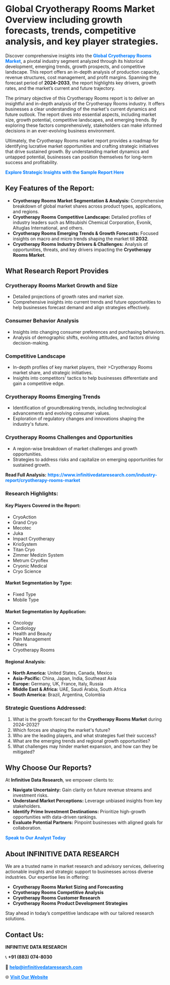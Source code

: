 <h1>Global Cryotherapy Rooms Market Overview including growth forecasts, trends, competitive analysis, and key player strategies.</h1>
<p>
Discover comprehensive insights into the 
<a href="https://www.infinitivedataresearch.com/industry-report/cryotherapy-rooms-market" rel="dofollow" style="color: #007BFF; text-decoration: none;"><strong>Global Cryotherapy Rooms Market</strong></a>, a pivotal industry segment analyzed through its historical development, emerging trends, growth prospects, and competitive landscape. This report offers an in-depth analysis of production capacity, revenue structures, cost management, and profit margins. Spanning the forecast period of <strong>2024–2033</strong>, the report highlights key drivers, growth rates, and the market’s current and future trajectory.
</p>
<p>
The primary objective of this Cryotherapy Rooms report is to deliver an insightful and in-depth analysis of the Cryotherapy Rooms industry. It offers businesses a clear understanding of the market's current dynamics and future outlook. The report dives into essential aspects, including market size, growth potential, competitive landscapes, and emerging trends. By exploring these factors comprehensively, stakeholders can make informed decisions in an ever-evolving business environment.
</p>
<p>
Ultimately, the Cryotherapy Rooms market report provides a roadmap for identifying lucrative market opportunities and crafting strategic initiatives that drive sustained growth. By understanding market dynamics and untapped potential, businesses can position themselves for long-term success and profitability.
</p>
<p>
<a href="https://www.infinitivedataresearch.com/request-sample/reportId=102874" style="color: #007BFF; text-decoration: none;"><strong>Explore Strategic Insights with the Sample Report Here</strong></a>
</p>

<h2>Key Features of the Report:</h2>
<ul>
<li><strong>Cryotherapy Rooms Market Segmentation & Analysis:</strong> Comprehensive breakdown of global market shares across product types, applications, and regions.</li>
<li><strong>Cryotherapy Rooms Competitive Landscape:</strong> Detailed profiles of industry leaders such as Mitsubishi Chemical Corporation, Evonik, Altuglas International, and others.</li>
<li><strong>Cryotherapy Rooms Emerging Trends & Growth Forecasts:</strong> Focused insights on macro and micro trends shaping the market till <strong>2032</strong>.</li>
<li><strong>Cryotherapy Rooms Industry Drivers & Challenges:</strong> Analysis of opportunities, threats, and key drivers impacting the <strong>Cryotherapy Rooms Market</strong>.</li>
</ul>

<h2>What Research Report Provides</h2>
<h3>Cryotherapy Rooms Market Growth and Size</h3>
<ul>
<li>Detailed projections of growth rates and market size.</li>
<li>Comprehensive insights into current trends and future opportunities to help businesses forecast demand and align strategies effectively.</li>
</ul>

<h3>Consumer Behavior Analysis</h3>
<ul>
<li>Insights into changing consumer preferences and purchasing behaviors.</li>
<li>Analysis of demographic shifts, evolving attitudes, and factors driving decision-making.</li>
</ul>

<h3>Competitive Landscape</h3>
<ul>
<li>In-depth profiles of key market players, their >Cryotherapy Rooms market share, and strategic initiatives.</li>
<li>Insights into competitors' tactics to help businesses differentiate and gain a competitive edge.</li>
</ul>

<h3>Cryotherapy Rooms Emerging Trends</h3>
<ul>
<li>Identification of groundbreaking trends, including technological advancements and evolving consumer values.</li>
<li>Exploration of regulatory changes and innovations shaping the industry's future.</li>
</ul>

<h3>Cryotherapy Rooms Challenges and Opportunities</h3>
<ul>
<li>A region-wise breakdown of market challenges and growth opportunities.</li>
<li>Strategies to address risks and capitalize on emerging opportunities for sustained growth.</li>
</ul>
<p><strong>Read Full Analysis:</strong> <a href="https://www.infinitivedataresearch.com/industry-report/cryotherapy-rooms-market" rel="dofollow" style="color: #007BFF; text-decoration: none;"><strong>https://www.infinitivedataresearch.com/industry-report/cryotherapy-rooms-market</strong></a></p>
<h3>Research Highlights:</h3>
<h4>Key Players Covered in the Report:</h4>
<ul><li>CryoAction</li><li>Grand Cryo</li><li>Mecotec</li><li>Juka</li><li>Impact Cryotherapy</li><li>KrioSystem</li><li>Titan Cryo</li><li>Zimmer Medizin System</li><li>Metrum Cryoflex</li><li>Cryonic Medical</li><li>Cryo Science</li></ul>
<h4>Market Segmentation by Type:</h4>
<ul><li>Fixed Type</li><li>Mobile Type</li></ul>
<h4>Market Segmentation by Application:</h4>
<ul><li>Oncology</li><li>Cardiology</li><li>Health and Beauty</li><li>Pain Management</li><li>Others</li><li>Cryotherapy Rooms</li></ul>

<h4>Regional Analysis:</h4>
<ul>
<li><strong>North America:</strong> United States, Canada, Mexico</li>
<li><strong>Asia-Pacific:</strong> China, Japan, India, Southeast Asia</li>
<li><strong>Europe:</strong> Germany, UK, France, Italy, Russia</li>
<li><strong>Middle East & Africa:</strong> UAE, Saudi Arabia, South Africa</li>
<li><strong>South America:</strong> Brazil, Argentina, Colombia</li>
</ul>

<h3>Strategic Questions Addressed:</h3>
<ol>
<li>What is the growth forecast for the <strong>Cryotherapy Rooms Market</strong> during 2024–2032?</li>
<li>Which forces are shaping the market's future?</li>
<li>Who are the leading players, and what strategies fuel their success?</li>
<li>What are the emerging trends and regional growth opportunities?</li>
<li>What challenges may hinder market expansion, and how can they be mitigated?</li>
</ol>

<h2>Why Choose Our Reports?</h2>
<p>At <strong>Infinitive Data Research</strong>, we empower clients to:</p>
<ul>
<li><strong>Navigate Uncertainty:</strong> Gain clarity on future revenue streams and investment risks.</li>
<li><strong>Understand Market Perceptions:</strong> Leverage unbiased insights from key stakeholders.</li>
<li><strong>Identify Prime Investment Destinations:</strong> Prioritize high-growth opportunities with data-driven rankings.</li>
<li><strong>Evaluate Potential Partners:</strong> Pinpoint businesses with aligned goals for collaboration.</li>
</ul>
<p><a href="https://www.infinitivedataresearch.com/industry-report/cryotherapy-rooms-market" rel="dofollow" style="color: #007BFF; text-decoration: none;"><strong>Speak to Our Analyst Today</strong></a></p>

<h2>About INFINITIVE DATA RESEARCH</h2>
<p>We are a trusted name in market research and advisory services, delivering actionable insights and strategic support to businesses across diverse industries. Our expertise lies in offering:</p>
<ul>
<li><strong>Cryotherapy Rooms Market Sizing and Forecasting</strong></li>
<li><strong>Cryotherapy Rooms Competitive Analysis</strong></li>
<li><strong>Cryotherapy Rooms Customer Research</strong></li>
<li><strong>Cryotherapy Rooms Product Development Strategies</strong></li>
</ul>
<p>Stay ahead in today’s competitive landscape with our tailored research solutions.</p>

<h2>Contact Us:</h2>
<p><strong>INFINITIVE DATA RESEARCH</strong></p>
<p>📞 <strong>+91 (883) 074-8030</strong></p>
<p>📧 <strong><a href="mailto:help@infinitivedataresearch.com" style="color: #007BFF;">help@infinitivedataresearch.com</a></strong></p>
<p>🌐 <strong><a href="https://www.infinitivedataresearch.com" rel="dofollow" style="color: #007BFF;">Visit Our Website</a></strong></p>